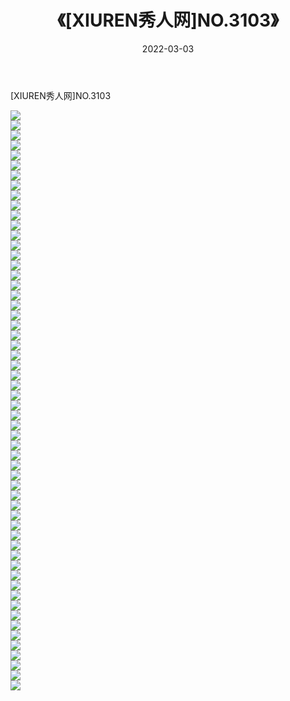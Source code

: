 ﻿---
layout: post
title:  《[XIUREN秀人网]NO.3103》
date:   2022-03-03
img: http://img.660000.xyz/Sharelink/秀人网/秀人网第04部分/[XIUREN秀人网]NO.3103/000.jpg
categories: [美女, 清纯, 唯美]
---

[XIUREN秀人网]NO.3103

 ![](http://img.660000.xyz/Sharelink/秀人网/秀人网第04部分/[XIUREN秀人网]NO.3103/001.jpg) <br>![](http://img.660000.xyz/Sharelink/秀人网/秀人网第04部分/[XIUREN秀人网]NO.3103/002.jpg) <br>![](http://img.660000.xyz/Sharelink/秀人网/秀人网第04部分/[XIUREN秀人网]NO.3103/003.jpg) <br>![](http://img.660000.xyz/Sharelink/秀人网/秀人网第04部分/[XIUREN秀人网]NO.3103/004.jpg) <br>![](http://img.660000.xyz/Sharelink/秀人网/秀人网第04部分/[XIUREN秀人网]NO.3103/005.jpg) <br>![](http://img.660000.xyz/Sharelink/秀人网/秀人网第04部分/[XIUREN秀人网]NO.3103/006.jpg) <br>![](http://img.660000.xyz/Sharelink/秀人网/秀人网第04部分/[XIUREN秀人网]NO.3103/007.jpg) <br>![](http://img.660000.xyz/Sharelink/秀人网/秀人网第04部分/[XIUREN秀人网]NO.3103/008.jpg) <br>![](http://img.660000.xyz/Sharelink/秀人网/秀人网第04部分/[XIUREN秀人网]NO.3103/009.jpg) <br>![](http://img.660000.xyz/Sharelink/秀人网/秀人网第04部分/[XIUREN秀人网]NO.3103/010.jpg) <br>![](http://img.660000.xyz/Sharelink/秀人网/秀人网第04部分/[XIUREN秀人网]NO.3103/011.jpg) <br>![](http://img.660000.xyz/Sharelink/秀人网/秀人网第04部分/[XIUREN秀人网]NO.3103/012.jpg) <br>![](http://img.660000.xyz/Sharelink/秀人网/秀人网第04部分/[XIUREN秀人网]NO.3103/013.jpg) <br>![](http://img.660000.xyz/Sharelink/秀人网/秀人网第04部分/[XIUREN秀人网]NO.3103/014.jpg) <br>![](http://img.660000.xyz/Sharelink/秀人网/秀人网第04部分/[XIUREN秀人网]NO.3103/015.jpg) <br>![](http://img.660000.xyz/Sharelink/秀人网/秀人网第04部分/[XIUREN秀人网]NO.3103/016.jpg) <br>![](http://img.660000.xyz/Sharelink/秀人网/秀人网第04部分/[XIUREN秀人网]NO.3103/017.jpg) <br>![](http://img.660000.xyz/Sharelink/秀人网/秀人网第04部分/[XIUREN秀人网]NO.3103/018.jpg) <br>![](http://img.660000.xyz/Sharelink/秀人网/秀人网第04部分/[XIUREN秀人网]NO.3103/019.jpg) <br>![](http://img.660000.xyz/Sharelink/秀人网/秀人网第04部分/[XIUREN秀人网]NO.3103/020.jpg) <br>![](http://img.660000.xyz/Sharelink/秀人网/秀人网第04部分/[XIUREN秀人网]NO.3103/021.jpg) <br>![](http://img.660000.xyz/Sharelink/秀人网/秀人网第04部分/[XIUREN秀人网]NO.3103/022.jpg) <br>![](http://img.660000.xyz/Sharelink/秀人网/秀人网第04部分/[XIUREN秀人网]NO.3103/023.jpg) <br>![](http://img.660000.xyz/Sharelink/秀人网/秀人网第04部分/[XIUREN秀人网]NO.3103/024.jpg) <br>![](http://img.660000.xyz/Sharelink/秀人网/秀人网第04部分/[XIUREN秀人网]NO.3103/025.jpg) <br>![](http://img.660000.xyz/Sharelink/秀人网/秀人网第04部分/[XIUREN秀人网]NO.3103/026.jpg) <br>![](http://img.660000.xyz/Sharelink/秀人网/秀人网第04部分/[XIUREN秀人网]NO.3103/027.jpg) <br>![](http://img.660000.xyz/Sharelink/秀人网/秀人网第04部分/[XIUREN秀人网]NO.3103/028.jpg) <br>![](http://img.660000.xyz/Sharelink/秀人网/秀人网第04部分/[XIUREN秀人网]NO.3103/029.jpg) <br>![](http://img.660000.xyz/Sharelink/秀人网/秀人网第04部分/[XIUREN秀人网]NO.3103/030.jpg) <br>![](http://img.660000.xyz/Sharelink/秀人网/秀人网第04部分/[XIUREN秀人网]NO.3103/031.jpg) <br>![](http://img.660000.xyz/Sharelink/秀人网/秀人网第04部分/[XIUREN秀人网]NO.3103/032.jpg) <br>![](http://img.660000.xyz/Sharelink/秀人网/秀人网第04部分/[XIUREN秀人网]NO.3103/033.jpg) <br>![](http://img.660000.xyz/Sharelink/秀人网/秀人网第04部分/[XIUREN秀人网]NO.3103/034.jpg) <br>![](http://img.660000.xyz/Sharelink/秀人网/秀人网第04部分/[XIUREN秀人网]NO.3103/035.jpg) <br>![](http://img.660000.xyz/Sharelink/秀人网/秀人网第04部分/[XIUREN秀人网]NO.3103/036.jpg) <br>![](http://img.660000.xyz/Sharelink/秀人网/秀人网第04部分/[XIUREN秀人网]NO.3103/037.jpg) <br>![](http://img.660000.xyz/Sharelink/秀人网/秀人网第04部分/[XIUREN秀人网]NO.3103/038.jpg) <br>![](http://img.660000.xyz/Sharelink/秀人网/秀人网第04部分/[XIUREN秀人网]NO.3103/039.jpg) <br>![](http://img.660000.xyz/Sharelink/秀人网/秀人网第04部分/[XIUREN秀人网]NO.3103/040.jpg) <br>![](http://img.660000.xyz/Sharelink/秀人网/秀人网第04部分/[XIUREN秀人网]NO.3103/041.jpg) <br>![](http://img.660000.xyz/Sharelink/秀人网/秀人网第04部分/[XIUREN秀人网]NO.3103/042.jpg) <br>![](http://img.660000.xyz/Sharelink/秀人网/秀人网第04部分/[XIUREN秀人网]NO.3103/043.jpg) <br>![](http://img.660000.xyz/Sharelink/秀人网/秀人网第04部分/[XIUREN秀人网]NO.3103/044.jpg) <br>![](http://img.660000.xyz/Sharelink/秀人网/秀人网第04部分/[XIUREN秀人网]NO.3103/045.jpg) <br>![](http://img.660000.xyz/Sharelink/秀人网/秀人网第04部分/[XIUREN秀人网]NO.3103/046.jpg) <br>![](http://img.660000.xyz/Sharelink/秀人网/秀人网第04部分/[XIUREN秀人网]NO.3103/047.jpg) <br>![](http://img.660000.xyz/Sharelink/秀人网/秀人网第04部分/[XIUREN秀人网]NO.3103/048.jpg) <br>![](http://img.660000.xyz/Sharelink/秀人网/秀人网第04部分/[XIUREN秀人网]NO.3103/049.jpg) <br>![](http://img.660000.xyz/Sharelink/秀人网/秀人网第04部分/[XIUREN秀人网]NO.3103/050.jpg) <br>![](http://img.660000.xyz/Sharelink/秀人网/秀人网第04部分/[XIUREN秀人网]NO.3103/051.jpg) <br>![](http://img.660000.xyz/Sharelink/秀人网/秀人网第04部分/[XIUREN秀人网]NO.3103/052.jpg) <br>![](http://img.660000.xyz/Sharelink/秀人网/秀人网第04部分/[XIUREN秀人网]NO.3103/053.jpg) <br>![](http://img.660000.xyz/Sharelink/秀人网/秀人网第04部分/[XIUREN秀人网]NO.3103/054.jpg) <br>![](http://img.660000.xyz/Sharelink/秀人网/秀人网第04部分/[XIUREN秀人网]NO.3103/055.jpg) <br>![](http://img.660000.xyz/Sharelink/秀人网/秀人网第04部分/[XIUREN秀人网]NO.3103/056.jpg) <br>![](http://img.660000.xyz/Sharelink/秀人网/秀人网第04部分/[XIUREN秀人网]NO.3103/057.jpg) <br>![](http://img.660000.xyz/Sharelink/秀人网/秀人网第04部分/[XIUREN秀人网]NO.3103/058.jpg) <br>